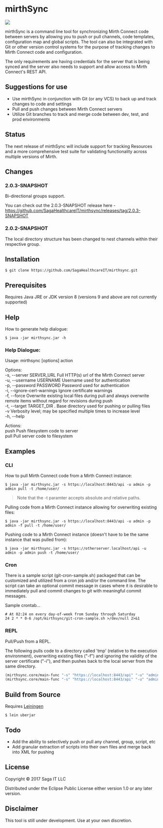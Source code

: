 # mirthSync

![](https://github.com/SagaHealthcareIT/mirthsync/workflows/Clojure%20CI/badge.svg)

mirthSync is a command line tool for synchronizing Mirth Connect code
between servers by allowing you to push or pull channels, code
templates, configuration map and global scripts. The tool can also be
integrated with Git or other version control systems for the purpose
of tracking changes to Mirth Connect code and configuration. 

The only requirements are having credentials for the server that is
being synced and the server also needs to support and allow access to
Mirth Connect's REST API.

## Suggestions for use

- Use mirthSync in conjunction with Git (or any VCS) to back up and
  track changes to code and settings
- Pull and push changes between Mirth Connect servers
- Utilize Git branches to track and merge code between dev, test, and
  prod environments

## Status

The next release of mirthSync will include support for tracking
Resources and a more comprehensive test suite for validating
functionality across multiple versions of Mirth.

## Changes

### 2.0.3-SNAPSHOT

Bi-directional groups support.

You can check out the 2.0.3-SNAPSHOT release here - https://github.com/SagaHealthcareIT/mirthsync/releases/tag/2.0.3-SNAPSHOT

### 2.0.2-SNAPSHOT

The local directory structure has been changed to nest channels within
their respective group.

## Installation 

`$ git clone https://github.com/SagaHealthcareIT/mirthsync.git`


## Prerequisites 

Requires Java JRE or JDK version 8 (versions 9 and above are not
currently supported)


## Help

How to generate help dialogue:

`$ java -jar mirthsync.jar -h`

### Help Dialogue:

  Usage: mirthsync [options] action  
  
  Options:  
    -s, --server SERVER_URL        Full HTTP(s) url of the Mirth Connect server  
    -u, --username USERNAME        Username used for authentication  
    -p, --password PASSWORD        Password used for authentication  
    -i, --ignore-cert-warnings     Ignore certificate warnings  
    -f, --force                    Overwrite existing local files during pull and always overwrite remote items without regard for revisions during push  
    -t, --target TARGET_DIR     .  Base directory used for pushing or pulling files  
    -v                             Verbosity level; may be specified multiple times to increase level  
    -h, --help  
  
  Actions:  
    push     Push filesystem code to server  
    pull     Pull server code to filesystem  

## Examples

### CLI

How to pull Mirth Connect code from a Mirth Connect instance:

``` shell
$ java -jar mirthsync.jar -s https://localhost:8443/api -u admin -p admin pull -t /home/user/
```
> Note that the -t paramter accepts absolute and relative paths.

Pulling code from a Mirth Connect instance allowing for overwriting existing files:

``` shell
$ java -jar mirthsync.jar -s https://localhost:8443/api -u admin -p admin -f pull -t /home/user/
```
Pushing code to a Mirth Connect instance (doesn't have to be the same
instance that was pulled from):

``` shell
$ java -jar mirthsync.jar -s https://otherserver.localhost/api -u admin -p admin push -t /home/user/
```
### Cron

There is a sample script (git-cron-sample.sh) packaged that can be
customized and utilized from a cron job and/or the command line. The
script can take an optional commit message in cases where it is
desirable to immediately pull and commit changes to git with
meaningful commit messages.

Sample crontab...

``` shell
# At 02:24 on every day-of-week from Sunday through Saturday 
24 2 * * 0-6 /opt/mirthsync/git-cron-sample.sh >/dev/null 2>&1
```

### REPL

Pull/Push from a REPL.

The following pulls code to a directory called 'tmp' (relative to the
execution environment), overwriting existing files ("-f") and ignoring
the validity of the server certificate ("-i"), and then pushes back to
the local server from the same directory.

``` clj
(mirthsync.core/main-func "-s" "https://localhost:8443/api" "-u" "admin" "-p" "admin" "-t" "target/tmp" "-f" "-i" "pull")
(mirthsync.core/main-func "-s" "https://localhost:8443/api" "-u" "admin" "-p" "admin" "-t" "target/tmp" "-f" "-i" "push")
```

## Build from Source

Requires [Leiningen](https://leiningen.org/)

`$ lein uberjar`

## Todo

- Add the ability to selectively push or pull any channel, group,
  script, etc
- Add granular extraction of scripts into their own files and merge
  back into XML for pushing

## License

Copyright © 2017 Saga IT LLC

Distributed under the Eclipse Public License either version 1.0 or any later version.

## Disclaimer

This tool is still under development. Use at your own discretion. 
